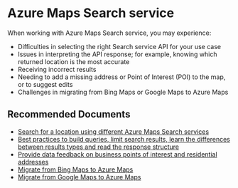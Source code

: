 <properties
  pagetitle="Azure Maps Search service"
  service=""
  resource=""
  ms.author="rolucchi,ounyman"
  selfhelptype="Generic"
  supporttopicids="32634420"
  resourcetags=""
  productpesids="16335"
  cloudenvironments="public,usnat,fairfax,ussec"
  articleid="14548d94-50c3-41ed-8b91-7fb87cc6a8ae"
  ownershipid="AzureIot_AzureMaps" />
# Azure Maps Search service

When working with Azure Maps Search service, you may experience:
- Difficulties in selecting the right Search service API for your use case
- Issues in interpreting the API response; for example, knowing which returned location is the most accurate 
- Receiving incorrect results
- Needing to add a missing address or Point of Interest (POI) to the map, or to suggest edits
- Challenges in migrating from Bing Maps or Google Maps to Azure Maps

## **Recommended Documents**

* [Search for a location using different Azure Maps Search services](https://docs.microsoft.com/azure/azure-maps/how-to-search-for-address)
* [Best practices to build queries, limit search results, learn the differences between results types and read the response structure](https://docs.microsoft.com/azure/azure-maps/how-to-use-best-practices-for-search)
* [Provide data feedback on business points of interest and residential addresses](https://docs.microsoft.com/azure/azure-maps/how-to-use-feedback-tool)
* [Migrate from Bing Maps to Azure Maps](https://docs.microsoft.com/azure/azure-maps/migrate-from-bing-maps)
* [Migrate from Google Maps to Azure Maps](https://docs.microsoft.com/azure/azure-maps/migrate-from-google-maps)
